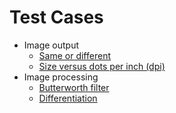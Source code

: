 # Test Cases

* Image output
  * [Same or different](README_same_different.md)
  * [Size versus dots per inch (dpi)](README_dpi_size.md)
* Image processing
  * [Butterworth filter](README_butterworth.md)
  * [Differentiation](README_differentiation.md)
